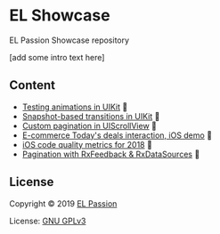 # EL Showcase

EL Passion Showcase repository

[add some intro text here]

## Content

- [Testing animations in UIKit](content/testing-UIKit-animations) 
- [Snapshot-based transitions in UIKit](content/UIKit-snaphot-transitions) 
- [Custom pagination in UIScrollView](content/UIScrollView-custom-pagination) 
- [E-commerce Today's deals interaction, iOS demo](content/ecommerce-ios-demo) 
- [iOS code quality metrics for 2018](content/iOS-code-quality-2018) 
- [Pagination with RxFeedback & RxDataSources](content/RxFeedback-pagination) 

## License

Copyright © 2019 [EL Passion](https://www.elpassion.com)

License: [GNU GPLv3](LICENSE)
